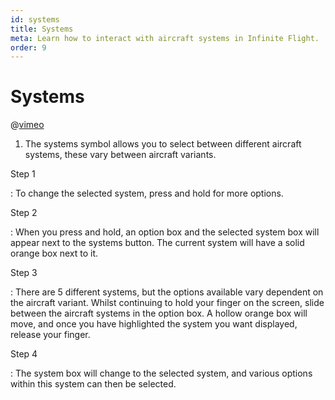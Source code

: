 ```yaml
---
id: systems
title: Systems
meta: Learn how to interact with aircraft systems in Infinite Flight.
order: 9
---
```


# Systems

@[vimeo](389045630)



1. The systems symbol allows you to select between different aircraft systems, these vary between aircraft variants.



Step 1

: To change the selected system, press and hold for more options.

Step 2

: When you press and hold, an option box and the selected system box will appear next to the systems button. The current system will have a solid orange box next to it.

Step 3

: There are 5 different systems, but the options available vary dependent on the aircraft variant. Whilst continuing to hold your finger on the screen, slide between the aircraft systems in the option box. A hollow orange box will move, and once you have highlighted the system you want displayed, release your finger.

Step 4

: The system box will change to the selected system, and various options within this system can then be selected.